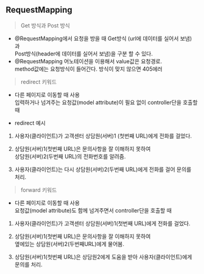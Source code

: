 ## RequestMapping

> Get 방식과 Post 방식

- @RequestMapping에서 요청을 방을 때 Get방식 (url에 데이터를 실어서 보냄) 과    
   Post방식(header에 데이터를 실어서 보냄)을 구분 할 수 있다.   
- @RequestMapping 어노테이션을 이용해서 value값은 요청경로.    
  method값에는 요청방식이 들어간다. 방식이 맞지 않으면 405에러   

> redirect 키워드
- 다른 페이지로 이동할 때 사용   
 입력하거나 넘겨주는 요청값(model attribute)이 필요 없이 controller단을 호출할 때   

- redirect 예시

1. 사용자(클라이언트)가 고객센터 상담원(서버)1 (첫번째 URL)에게 전화를 걸었다.      

2. 상담원(서버)1(첫번째 URL)은 문의사항을 잘 이해하지 못하여   
   상담원(서버)2(두번째 URL)의 전화번호를 알려줌.      

3. 사용자(클라이언트)는 다시 상담원(서버)2(두번째 URL)에게 전화를 걸어 문의를 처리.   


> forward 키워드
- 다른 페이지로 이동할 때 사용   
  요청값(model attribute)도 함께 넘겨주면서 controller단을 호출할 때   

1. 사용자(클라이언트)가 고객센터 상담원(서버)1(첫번째 URL)에게 전화를 걸었다.   

2. 상담원(서버)1(첫번째 URL)은 문의사항을 잘 이해하지 못하여    
   옆에있는 상담원(서버)2(두번째URL)에게 물어봄.   

3. 상담원(서버)1(첫번째 URL)은 상담원2에게 도움을 받아 사용자(클라이언트)에게 문의를 처리.   
